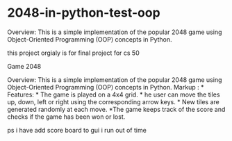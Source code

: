 # 2048-in-python-test-oop
Overview:
This is a simple implementation of the popular 2048 game using Object-Oriented Programming (OOP) concepts in Python.

this project orgialy is for  final project for cs 50

Game 2048

Overview:
This is a simple implementation of the popular 2048 game using Object-Oriented Programming (OOP) concepts in Python.
Markup : * Features:
              * The game is played on a 4x4 grid.
                  * he user can move the tiles up, down, left or right using the corresponding arrow keys.
                   * New tiles are generated randomly at each move.
                   *The game keeps track of the score and checks if the game has been won or lost.
                                    
ps i have add score board to gui i run out of time
